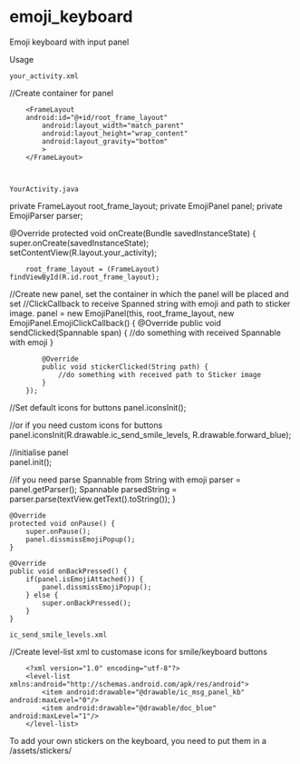 # emoji_keyboard

Emoji keyboard with input panel

Usage

	your_activity.xml

//Create container for panel

	    <FrameLayout
		android:id="@+id/root_frame_layout"
        	android:layout_width="match_parent"
        	android:layout_height="wrap_content"
        	android:layout_gravity="bottom"
        	>
	    </FrameLayout>



	YourActivity.java

private FrameLayout root_frame_layout;
private EmojiPanel panel;
private EmojiParser parser;

@Override
protected void onCreate(Bundle savedInstanceState) {
	super.onCreate(savedInstanceState);
        setContentView(R.layout.your_activity);

        root_frame_layout = (FrameLayout) findViewById(R.id.root_frame_layout);

//Create new panel, set the container in which the panel will be placed and set 
//ClickCallback to receive Spanned string with emoji and path to sticker image.
        panel = new EmojiPanel(this, root_frame_layout, new EmojiPanel.EmojiClickCallback() {
            @Override
            public void sendClicked(Spannable span) {
                //do something with received Spannable with emoji
            }

            @Override
            public void stickerClicked(String path) {
                //do something with received path to Sticker image
            }
        });


//Set default icons for buttons
        panel.iconsInit(); 

//or if you need custom icons for buttons
        panel.iconsInit(R.drawable.ic_send_smile_levels, R.drawable.forward_blue); 
           
//initialise panel                                            
        panel.init();                                                              

//if you need parse Spannable from String with emoji
        parser = panel.getParser();
        Spannable parsedString = parser.parse(textView.getText().toString());
    }

    @Override
    protected void onPause() {
        super.onPause();
        panel.dissmissEmojiPopup();
    }

    @Override
    public void onBackPressed() {
        if(panel.isEmojiAttached()) {
            panel.dissmissEmojiPopup();
        } else {
            super.onBackPressed();
        }
    }

	ic_send_smile_levels.xml

//Create level-list xml to customase icons for smile/keyboard buttons

		<?xml version="1.0" encoding="utf-8"?>
		<level-list xmlns:android="http://schemas.android.com/apk/res/android">
		    <item android:drawable="@drawable/ic_msg_panel_kb" android:maxLevel="0"/>
		    <item android:drawable="@drawable/doc_blue" android:maxLevel="1"/>
		</level-list>


To add your own stickers on the keyboard, you need to put them in a /assets/stickers/


